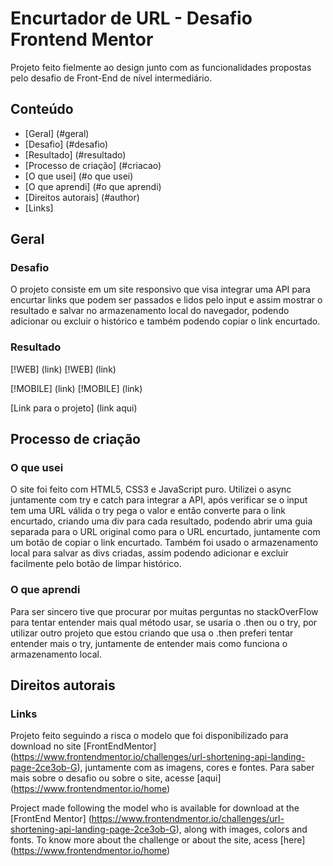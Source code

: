 # Encurtador de URL - Desafio Frontend Mentor

Projeto feito fielmente ao design junto com as funcionalidades propostas pelo desafio de Front-End de nível intermediário.

## Conteúdo

- [Geral] (#geral)
 - [Desafio] (#desafio)
 - [Resultado] (#resultado)
- [Processo de criação] (#criacao)
 - [O que usei] (#o que usei)
 - [O que aprendi] (#o que aprendi)
- [Direitos autorais] (#author)
 - [Links]

## Geral

### Desafio

O projeto consiste em um site responsivo que visa integrar uma API para encurtar links que podem ser passados e lidos pelo input e assim mostrar o resultado e salvar no armazenamento local do navegador, podendo adicionar ou excluir o histórico e também podendo copiar o link encurtado.

### Resultado

[!WEB] (link)
[!WEB] (link)

[!MOBILE] (link)
[!MOBILE] (link)

[Link para o projeto] (link aqui)

## Processo de criação

### O que usei

O site foi feito com HTML5, CSS3 e JavaScript puro. Utilizei o async juntamente com try e catch para integrar a API, após verificar se o input tem uma URL válida o try pega o valor e então converte para o link encurtado, criando uma div para cada resultado, podendo abrir uma guia separada para o URL original como para o URL encurtado, juntamente com um botão de copiar o link encurtado. Também foi usado o armazenamento local para salvar as divs criadas, assim podendo adicionar e excluir facilmente pelo botão de limpar histórico.

### O que aprendi

Para ser sincero tive que procurar por muitas perguntas no stackOverFlow para tentar entender mais qual método usar, se usaria o .then ou o try, por utilizar outro projeto que estou criando que usa o .then preferi tentar entender mais o try, juntamente de entender mais como funciona o armazenamento local.

## Direitos autorais

### Links

Projeto feito seguindo a risca o modelo que foi disponibilizado para download no site [FrontEndMentor] (https://www.frontendmentor.io/challenges/url-shortening-api-landing-page-2ce3ob-G), juntamente com as imagens, cores e fontes. Para saber mais sobre o desafio ou sobre o site, acesse [aqui] (https://www.frontendmentor.io/home)

Project made following the model who is available for download at the [FrontEnd Mentor] (https://www.frontendmentor.io/challenges/url-shortening-api-landing-page-2ce3ob-G), along with images, colors and fonts. To know more about the challenge or about the site, acess [here] (https://www.frontendmentor.io/home)